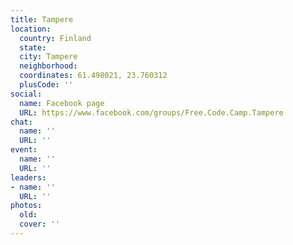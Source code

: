 ```yaml
---
title: Tampere
location:
  country: Finland
  state: 
  city: Tampere
  neighborhood: 
  coordinates: 61.498021, 23.760312
  plusCode: ''
social:
  name: Facebook page
  URL: https://www.facebook.com/groups/Free.Code.Camp.Tampere
chat:
  name: ''
  URL: ''
event:
  name: ''
  URL: ''
leaders:
- name: ''
  URL: ''
photos:
  old: 
  cover: ''
---
```

